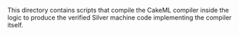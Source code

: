 This directory contains scripts that compile the CakeML compiler
inside the logic to produce the verified Silver machine code
implementing the compiler itself.
